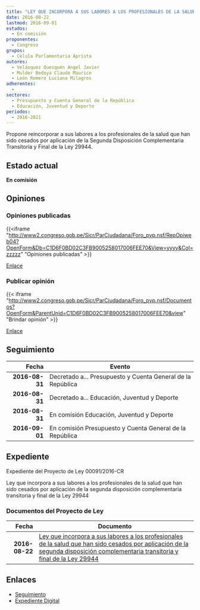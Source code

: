 ```yaml
---
title: "LEY QUE INCORPORA A SUS LABORES A LOS PROFESIONALES DE LA SALUD QUE HAN SIDO CESADOS POR APLICACIÓN DE LA SEGUNDA DISPOSICIÓN COMPLEMENTARIA TRANSITORIA Y FINAL DE LA LEY 29944"
date: 2016-08-22
lastmod: 2016-09-01
estados: 
  - En comisión
proponentes: 
  - Congreso
grupos: 
  - Célula Parlamentaria Aprista
autores: 
  - Velásquez Quesquén Angel Javier
  - Mulder Bedoya Claude Maurice
  - León Romero Luciana Milagros
adherentes: 
  - 
sectores: 
  - Presupuesto y Cuenta General de la República
  - Educación, Juventud y Deporte
periodos: 
  - 2016-2021
---
```


Propone reincorporar a sus labores a los profesionales de la salud que han sido cesados por aplicación de la Segunda Disposición Complementaria Transitoria y Final de la Ley 29944.


## Estado actual

**En comisión**

## Opiniones

### Opiniones publicadas

{{<iframe "http://www2.congreso.gob.pe/Sicr/ParCiudadana/Foro_pvp.nsf/RepOpiweb04?OpenForm&Db=C1D6F0BD02C3FB9005258017006FEE70&View=yyyy&Col=zzzzz" "Opiniones publicadas" >}}

[Enlace](http://www2.congreso.gob.pe/Sicr/ParCiudadana/Foro_pvp.nsf/RepOpiweb04?OpenForm&Db=C1D6F0BD02C3FB9005258017006FEE70&View=yyyy&Col=zzzzz)
### Publicar opinión

{{< iframe "http://www2.congreso.gob.pe/Sicr/ParCiudadana/Foro_pvp.nsf/Documentos?OpenForm&ParentUnid=C1D6F0BD02C3FB9005258017006FEE70&view" "Brindar opinión" >}}

[Enlace](http://www2.congreso.gob.pe/Sicr/ParCiudadana/Foro_pvp.nsf/Documentos?OpenForm&ParentUnid=C1D6F0BD02C3FB9005258017006FEE70&view)

## Seguimiento

| Fecha | Evento |
|------:|--------|
| **2016-08-31** | Decretado a... Presupuesto y Cuenta General de la República|
| **2016-08-31** | Decretado a... Educación, Juventud y Deporte|
| **2016-08-31** | En comisión Educación, Juventud y Deporte|
| **2016-09-01** | En comisión Presupuesto y Cuenta General de la República|


## Expediente

Expediente del Proyecto de Ley 00091/2016-CR

Ley que incorpora a sus labores a los profesionales de la salud que han sido cesados por aplicación de la segunda disposición complementaria transitoria y final de la Ley 29944


### Documentos del Proyecto de Ley

| Fecha | Documento |
|------:|--------|
| **2016-08-22** | [Ley que incorpora a sus labores a los profesionales de la salud que han sido cesados por aplicación de la segunda disposición complementaria transitoria y final de la Ley 29944](http://www.leyes.congreso.gob.pe/Documentos/2016_2021/Proyectos_de_Ley_y_de_Resoluciones_Legislativas/PL00091_20160822.pdf) |

## Enlaces 

- [Seguimiento](http://www2.congreso.gob.pe/Sicr/TraDocEstProc/CLProLey2016.nsf/f7fff46988ca05b1052578e100829cc7/c026f896dae23b420525801700736363?OpenDocument)
- [Expediente Digital](http://www2.congreso.gob.pehttp://www2.congreso.gob.pe/Sicr/TraDocEstProc/CLProLey2016.nsf/f7fff46988ca05b1052578e100829cc7/c026f896dae23b420525801700736363?OpenDocument&Click=05257FB7005EB655.eb71d0cf91d8294e05256cdf006b5706/$Body/0.1C6C)

